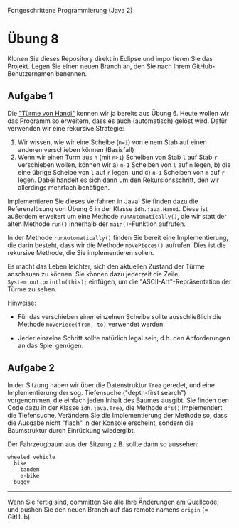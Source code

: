 Fortgeschrittene Programmierung (Java 2)

# Übung 8


Klonen Sie dieses Repository direkt in Eclipse und importieren Sie das Projekt. Legen Sie einen neuen Branch an, den Sie nach Ihrem GitHub-Benutzernamen benennen.

## Aufgabe 1

Die ["Türme von Hanoi"](https://de.wikipedia.org/wiki/Türme_von_Hanoi) kennen wir ja bereits aus Übung 6. Heute wollen wir das Programm so erweitern, dass es auch (automatisch) gelöst wird. Dafür verwenden wir eine rekursive Strategie:

1. Wir wissen, wie wir eine Scheibe (`n=1`) von einem Stab auf einen anderen verschieben können (Basisfall)
2. Wenn wir einen Turm aus `n` (mit `n>1`) Scheiben von Stab `l` auf Stab `r` verschieben wollen, können wir a) `n-1` Scheiben von `l` auf `m` legen, b) die eine übrige Scheibe von `l` auf `r` legen, und c) `n-1` Scheiben von `m` auf `r` legen. Dabei handelt es sich dann um den Rekursionsschritt, den wir allerdings mehrfach benötigen.

Implementieren Sie dieses Verfahren in Java! Sie finden dazu die Referenzlösung von Übung 6 in der Klasse `idh.java.Hanoi`. Diese ist außerdem erweitert um eine Methode `runAutomatically()`, die wir statt der alten Methode `run()` innerhalb der `main()`-Funktion aufrufen.

In der Methode `runAutomatically()` finden Sie bereit eine Implementierung, die darin besteht, dass wir die Methode `movePieces()` aufrufen. Dies ist die rekursive Methode, die Sie implementieren sollen. 

Es macht das Leben leichter, sich den aktuellen Zustand der Türme anschauen zu können. Sie können dazu jederzeit die Zeile `System.out.println(this);` einfügen, um die "ASCII-Art"-Repräsentation der Türme zu sehen.

Hinweise:

- Für das verschieben einer einzelnen Scheibe sollte ausschließlich die Methode `movePiece(from, to)` verwendet werden. 

- Jeder einzelne Schritt sollte natürlich legal sein, d.h. den Anforderungen an das Spiel genügen.


## Aufgabe 2

In der Sitzung haben wir über die Datenstruktur `Tree` geredet, und eine Implementierung der sog. Tiefensuche ("depth-first search") vorgenommen, die einfach jeden Inhalt des Baumes ausgibt. Sie finden den Code dazu in der Klasse `idh.java.Tree`, die Methode `dfs()` implementiert die Tiefensuche. Verändern Sie die Implementierung der Methode so, dass die Ausgabe nicht "flach" in der Konsole erscheint, sondern die Baumstruktur durch Einrückung wiedergibt.

Der Fahrzeugbaum aus der Sitzung z.B. sollte dann so aussehen:

```
wheeled vehicle
  bike
    tandem
    e-bike
  buggy
```

----

Wenn Sie fertig sind, committen Sie alle Ihre Änderungen am Quellcode, und pushen Sie den neuen Branch auf das remote namens `origin` (= GitHub). 